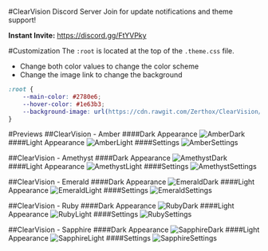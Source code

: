 #ClearVision Discord Server
Join for update notifications and theme support!

**Instant Invite:** https://discord.gg/FtYVPky

#Customization
The `:root` is located at the top of the `.theme.css` file.
- Change both color values to change the color scheme
- Change the image link to change the background
```css
:root {
	--main-color: #2780e6;
	--hover-color: #1e63b3;
	--background-image: url(https://cdn.rawgit.com/Zerthox/ClearVision/master/images/sapphire.jpg);
}
```

#Previews
##ClearVision - Amber
####Dark Appearance
![AmberDark](https://cdn.rawgit.com/Zerthox/ClearVision/master/screenshots/amber1.png)
####Light Appearance
![AmberLight](https://cdn.rawgit.com/Zerthox/ClearVision/master/screenshots/amber2.png)
####Settings
![AmberSettings](https://cdn.rawgit.com/Zerthox/ClearVision/master/screenshots/amber3.png)

##ClearVision - Amethyst
####Dark Appearance
![AmethystDark](https://cdn.rawgit.com/Zerthox/ClearVision/master/screenshots/amethyst1.png)
####Light Appearance
![AmethystLight](https://cdn.rawgit.com/Zerthox/ClearVision/master/screenshots/amethyst2.jpg)
####Settings
![AmethystSettings](https://cdn.rawgit.com/Zerthox/ClearVision/master/screenshots/amethyst3.jpg)

##ClearVision - Emerald
####Dark Appearance
![EmeraldDark](https://cdn.rawgit.com/Zerthox/ClearVision/master/screenshots/emerald1.png)
####Light Appearance
![EmeraldLight](https://cdn.rawgit.com/Zerthox/ClearVision/master/screenshots/emerald2.jpg)
####Settings
![EmeraldSettings](https://cdn.rawgit.com/Zerthox/ClearVision/master/screenshots/emerald3.jpg)

##ClearVision - Ruby
####Dark Appearance
![RubyDark](https://cdn.rawgit.com/Zerthox/ClearVision/master/screenshots/ruby1.png)
####Light Appearance
![RubyLight](https://cdn.rawgit.com/Zerthox/ClearVision/master/screenshots/ruby2.png)
####Settings
![RubySettings](https://cdn.rawgit.com/Zerthox/ClearVision/master/screenshots/ruby3.png)

##ClearVision - Sapphire
####Dark Appearance
![SapphireDark](https://cdn.rawgit.com/Zerthox/ClearVision/master/screenshots/sapphire1.png)
####Light Appearance
![SapphireLight](https://cdn.rawgit.com/Zerthox/ClearVision/master/screenshots/sapphire2.jpg)
####Settings
![SapphireSettings](https://cdn.rawgit.com/Zerthox/ClearVision/master/screenshots/sapphire3.jpg)
